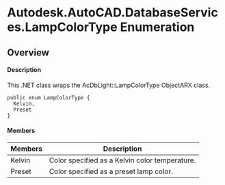 # Autodesk.AutoCAD.DatabaseServices.LampColorType Enumeration

## Overview

#### Description
This .NET class wraps the AcDbLight::LampColorType ObjectARX class.
```text
public enum LampColorType {
  Kelvin,
  Preset
}
```

#### Members
| Members | Description |
| --- | --- |
| Kelvin | Color specified as a Kelvin color temperature. |
| Preset | Color specified as a preset lamp color. |